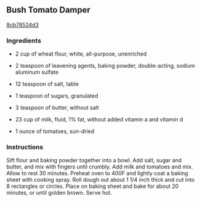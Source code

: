 ## Bush Tomato Damper

[8cb78524d3](http://www.food.com/recipe/bush-tomato-damper-483110)

### Ingredients

 - 2 cup of wheat flour, white, all-purpose, unenriched

 - 2 teaspoon of leavening agents, baking powder, double-acting, sodium aluminum sulfate

 - 12 teaspoon of salt, table

 - 1 teaspoon of sugars, granulated

 - 3 teaspoon of butter, without salt

 - 23 cup of milk, fluid, 1% fat, without added vitamin a and vitamin d

 - 1 ounce of tomatoes, sun-dried

### Instructions

Sift flour and baking powder together into a bowl. Add salt, sugar and butter, and mix with fingers until crumbly. Add milk and tomatoes and mix. Allow to rest 30 minutes. Preheat oven to 400F and lightly coat a baking sheet with cooking spray. Roll dough out about 1 1/4 inch thick and cut into 8 rectangles or circles. Place on baking sheet and bake for about 20 minutes, or until golden brown. Serve hot.